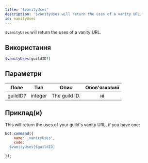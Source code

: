 ```yaml
---
title: '$vanityUses'
description: '$vanityUses will return the uses of a vanity URL.'
id: vanityUses
---
```


`$vanityUses` will return the uses of a vanity URL.

## Використання

```php
$vanityUses[guildID?]
```

## Параметри

| Поле     | Тип     | Опис          | Обов'язковий |
| -------- | ------- | ------------- |:------------:|
| guildID? | integer | The guild ID. |      ні      |

## Приклад(и)

This will return the uses of your guild's vanity URL, if you have one:

```javascript
bot.command({
    name: 'vanityUses',
    code: `
  $vanityUses[$guildID]
  `
});
```
